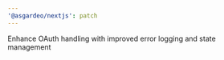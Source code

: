 ```yaml
---
'@asgardeo/nextjs': patch
---
```


Enhance OAuth handling with improved error logging and state management
